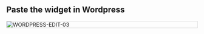 ## Paste the widget in Wordpress

<div style="border: thin solid lightgrey;">
  <img
    alt="WORDPRESS-EDIT-03"
    src="https://raw.githubusercontent.com/multi-coop/gitribute-documentation-content/main/images/wordpress/wordpress-edit-03.png"
    />
</div>
<br>

